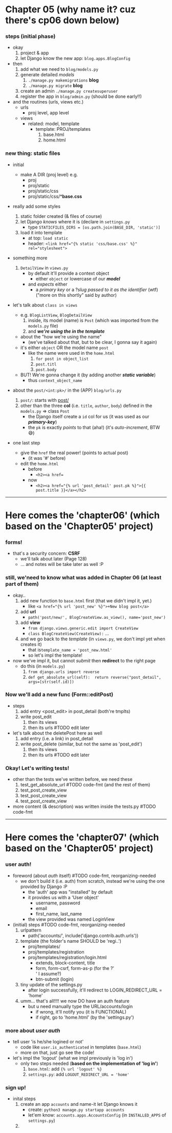 # Chapter 05 (why name it? cuz there's cp06 down below)

### steps (initial phase)
- okay 
    1. project & app 
    2. let Django know the new app: ```blog.apps.BlogConfig```
- then 
    1. add what we need to ```blog/models.py```
    2. generate detailed *models* 
        1. ```./manage.py makemigrations``` **blog**
        2. ```./manage.py migrate``` **blog**
    3. create an admin ```./manage.py createsuperuser```
    4. register the app in ```blog/admin.py``` (should be done early!!)
- and the routines (urls, views etc.)
    - urls 
        - proj level, app level
    - views
        - related: model, template 
            - template: PROJ/templates
                1. base.html
                2. home.html 


### new thing: **static files**
- initial 
    - make A DIR (proj level) e.g. 
        - proj
        - proj/static
        - proj/static/css
        - proj/static/css/***base.css**
- really add some styles 
    1. static folder created (& files of course) 
    2. let Django *knows* where it is (declare in ```settings.py```
        - type ```STATICFILES_DIRS = [os.path.join(BASE_DIR, 'static')]``` 
    3. load it into template
        - at top: ```load static```
        - header: ```<link href="{% static 'css/base.css' %}" rel="stylesheet">```

- something more 
    1. ```DetailView``` in ```views.py```
        - by default it'll provide a context object 
            - either ```object``` or lowercase of our ***model***
        - and *expects* either 
            - a *primary key* or a ?*slug passed to it as the identifier* (wtf) ("more on this shortly" said by author)

- let's talk about ```class in views```
    - e.g. ```BlogListView```, ```BlogDetailView```
        1. inside, its model (name) is ```Post``` (which was imported from the ```models.py``` file)
        2. and ***we're using the in the template***
    - about the "how we're using the name"
        - (we've talked about that, but to be clear, I gonna say it again)
    - it's either ```object``` OR the model name ```post``` 
        - like the name were used in the ```home.html```
            1. ```for post in object_list```
            2. ```post.titl```
            3. ```post.body```
    - BUT! We're gonna change it (by adding another ***static variable***)
        - thus ```context_object_name```


- about the ```post/<int:pk>/``` in the (APP) ```blog/urls.py```
    1. ```post/```: starts with [post/](post/)
    2. other than the three **col** (i.e. ```title```, ```author```, ```body```) defined in the ```models.py``` => class ```Post```
        - the Django itself create a ```id``` col for us (it was used as our ***primary-key***)
        - the ```pk``` is exactly *points* to that (aha!) (it's *auto-increment*, BTW 😅)

- one last step
    - give the ```href``` the real power! (points to actual post)
        - (it was '#' before)
    - edit the ```home.html```
        - before 
            - ```<h2><a href=```
        - now
            - ```<h2><a href="{% url 'post_detail' post.pk %}">{{ post.title }}</a></h2>```


<hr>

# Here comes the 'chapter06' (which based on the 'Chapter05' project)

### forms! 
- that's a security concern: **CSRF** 
    - we'll talk about later (Page 128) 
    - ... and notes will be take later as well :P
  
### still, we'need to know what was added in Chapter 06 (at least part of them)
- okay.. 
    1. add new function to ```base.html``` first (that we didn't impl it, yet.)
        - like ```<a href="{% url 'post_new' %}">+New blog post</a>```
    2. add **url**
        - ```path('post/new/', BlogCreateView.as_view(), name='post_new')```
    3. add **view**
        - ```from django.views.generic.edit import CreateView```
        - ```class BlogCreateView(CreateView):``` ... 
    4. and we go back to the *template* (in ```views.py```, we don't impl yet when creates it)
        - that is```template_name = 'post_new.html'```
        - so let's impl the template! 
- now we've impl it, but cannot *submit* then **redirect** to the right page
    - do this (in ```models.py```)
        1. ```from django.urls import reverse```
        2. ```def get_absolute_url(self):  return reverse("post_detail", args=[str(self.id)])```


### Now we'll add a new func (Form::editPost)
- steps 
    1. add entry <post_edit> in post_detail (both're tmplts)
    2. write post_edit   
        1. then its views 
        2. then its urls #TODO edit later
- let's talk about the deletePost here as well
    1. add entry (i.e. a link) in post_detail 
    2. write post_delete (similar, but not the same as 'post_edit')
        1. then its views 
        2. then its urls #TODO edit later 


### Okay! Let's writing tests! 
- other than the tests we've written before, we need these 
    1. test_get_absolute_url #TODO code-fmt (and the rest of them)
    2. test_post_create_view
    3. test_post_create_view
    4. test_post_create_view
- more content (& description) was written inside the tests.py #TODO code-fmt


<hr>

# Here comes the 'chapter07' (which <also> based on the 'Chapter05' project)

### user auth! 
- foreword (about *auth* itself) #TODO code-fmt, reorganizing-needed
    - we don't build it (i.e. auth) from scratch, instead we're using the one provided by Django :P
        - the 'auth' app was "installed" by default 
        - it provides us with a 'User object'
            - username, password 
            - email 
            - first_name, last_name 
        - the view provided was named LoginView 
- (initial) steps #TODO code-fmt, reorganizing-needed
    1. urlpattern 
        - path('accounts/', include('django.contrib.auth.urls')) 
    2. template (the folder's name SHOULD be 'regi..')
        - proj/templates/
        - proj/templates/registration
        - proj/templates/registration/login.html
            - extends, block-content, title 
            - form, form-csrf, form-as-p (for the ?'<br>' I assume?) 
            - btn-submit (login)
    3. tiny update of the settings.py 
        - after login successfully, it'll redirect to LOGIN_REDIRECT_URL = 'home' 
    4. umm... that's all!!!! we now DO have an auth feature
        - but u need manually type the URL/accounts/login 
            - if wrong, it'll notify you (it is FUNCTIONAL)
            - if right, go to 'home.html' (by the 'settings.py')

### more about *user auth*
- tell user 'is he/she logined or not' 
    - code like ```user.is_authenticated``` in templates (```base.html```)
    - more on that, just go see the code!
- let's impl the 'logout' (what we impl previously is 'log in') 
    - only two steps needed (**based on the implementation of 'log in'**)
        1. ```base.html```: add ```{% url 'logout' %}``` 
        2. ```settings.py```: add ```LOGOUT_REDIRECT_URL = 'home'```

### sign up! 
- inital steps 
    1. create an app ```accounts``` and name-it let Django knows it
        - create: ```python3 manage.py startapp accounts```
        - let'em know: ```accounts.apps.AccountsConfig``` (in ```INSTALLED_APPS``` of ```settings.py```)
    2. 